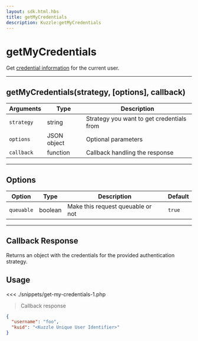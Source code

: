 ```yaml
---
layout: sdk.html.hbs
title: getMyCredentials
description: Kuzzle:getMyCredentials
---
```


# getMyCredentials

Get [credential information](/core/1/guide/essentials/user-authentication/#user-credentials) for the current user.

---

## getMyCredentials(strategy, [options], callback)

| Arguments  | Type        | Description                               |
| ---------- | ----------- | ----------------------------------------- |
| `strategy` | string      | Strategy you want to get credentials from |
| `options`  | JSON object | Optional parameters                       |
| `callback` | function    | Callback handling the response            |

---

## Options

| Option     | Type    | Description                       | Default |
| ---------- | ------- | --------------------------------- | ------- |
| `queuable` | boolean | Make this request queuable or not | `true`  |

---

## Callback Response

Returns an object with the credentials for the provided authentication strategy.

## Usage

<<< ./snippets/get-my-credentials-1.php

> Callback response

```json
{
  "username": "foo",
  "kuid": "<Kuzzle Unique User Identifier>"
}
```
